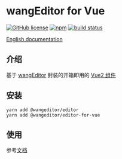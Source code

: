 # wangEditor for Vue

[![GitHub license](https://img.shields.io/badge/license-MIT-blue.svg)](https://github.com/facebook/react/blob/main/LICENSE) [![npm](https://img.shields.io/npm/v/@wangeditor/editor-for-vue.svg)](https://www.npmjs.com/package/@wangeditor/editor-for-vue/v/next) [![build status](https://github.com/wangeditor-team/wangEditor-for-vue/actions/workflows/npm-publish.yml/badge.svg?branch=main)](https://github.com/wangeditor-team/wangEditor-for-vue/actions)

[English documentation](./README-en.md)

## 介绍

基于 [wangEditor](https://www.wangeditor.com/v5/) 封装的开箱即用的 [Vue2 组件](https://www.wangeditor.com/v5/guide/for-frame.html#vue2)

## 安装

```shell
yarn add @wangeditor/editor
yarn add @wangeditor/editor-for-vue
```

## 使用

参考[文档](https://www.wangeditor.com/v5/guide/for-frame.html#vue2)
